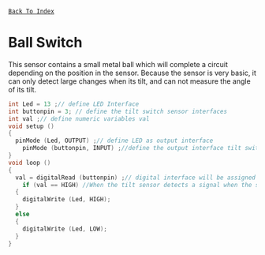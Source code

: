 [`Back To Index`](https://github.com/Sanjay0302/Sensor-Workshop-#readme)

# Ball Switch

This sensor contains a small metal ball which will complete a circuit depending on the position in the sensor. Because the sensor is very basic, it can only detect large changes when its tilt, and can not measure the angle of its tilt.

```c
int Led = 13 ;// define LED Interface
int buttonpin = 3; // define the tilt switch sensor interfaces
int val ;// define numeric variables val
void setup ()
{
  pinMode (Led, OUTPUT) ;// define LED as output interface
    pinMode (buttonpin, INPUT) ;//define the output interface tilt switch sensor
}
void loop ()
{
  val = digitalRead (buttonpin) ;// digital interface will be assigned a value of 3 to read val
    if (val == HIGH) //When the tilt sensor detects a signal when the switch, LED flashes
  {
    digitalWrite (Led, HIGH);
  }
  else
  {
    digitalWrite (Led, LOW);
  }
}
```

